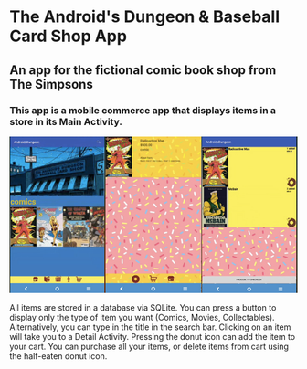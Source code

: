 # The Android's Dungeon & Baseball Card Shop App
<h2>An app for the fictional comic book shop from The Simpsons</h2>
<h3>This app is a mobile commerce app that displays items in a store in its Main Activity.</h3>

![Alt text](new_pics/simpsons_app_pics_2.jpg)

<p>
All items are stored in a database via SQLite. You can press a button to display only the type of item you want (Comics, Movies, Collectables). Alternatively, you can type in the title in the search bar. Clicking on an item will take you to a Detail Activity. Pressing the donut icon can add the item to your cart. You can purchase all your items, or delete items from cart using the half-eaten donut icon.
</p>


